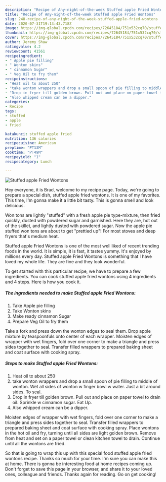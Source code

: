 ```yaml
---
description: "Recipe of Any-night-of-the-week Stuffed apple Fried Wontons"
title: "Recipe of Any-night-of-the-week Stuffed apple Fried Wontons"
slug: 248-recipe-of-any-night-of-the-week-stuffed-apple-fried-wontons
date: 2020-07-31T19:13:43.718Z
image: https://img-global.cpcdn.com/recipes/72645184/751x532cq70/stuffed-apple-fried-wontons-recipe-main-photo.jpg
thumbnail: https://img-global.cpcdn.com/recipes/72645184/751x532cq70/stuffed-apple-fried-wontons-recipe-main-photo.jpg
cover: https://img-global.cpcdn.com/recipes/72645184/751x532cq70/stuffed-apple-fried-wontons-recipe-main-photo.jpg
author: Jeremy Shaw
ratingvalue: 4.2
reviewcount: 41561
recipeingredient:
- " Apple pie filling"
- " Wonton skins"
- " cinnamon Sugar"
- " Veg Oil to fry them"
recipeinstructions:
- "Heat oil to about 250"
- "take wonton wrappers and drop a small spoon of pie filling to middle of wonton. Wet all sides of wonton w finger bowl w water. Just a bit around sides. To seal."
- "Drop in fryer till golden brown. Pull out and place on paper towel to drain oil. Sprinkle w cinnamon sugar. Eat Up."
- "Also whipped cream can be a dipper."
categories:
- Recipe
tags:
- stuffed
- apple
- fried

katakunci: stuffed apple fried 
nutrition: 136 calories
recipecuisine: American
preptime: "PT13M"
cooktime: "PT49M"
recipeyield: "1"
recipecategory: Lunch

---
```



![Stuffed apple Fried Wontons](https://img-global.cpcdn.com/recipes/72645184/751x532cq70/stuffed-apple-fried-wontons-recipe-main-photo.jpg)

Hey everyone, it is Brad, welcome to my recipe page. Today, we're going to prepare a special dish, stuffed apple fried wontons. It is one of my favorites. This time, I'm gonna make it a little bit tasty. This is gonna smell and look delicious.

Won tons are lightly &#34;stuffed&#34; with a fresh apple pie type-mixture, then fried quickly, dusted with powdered sugar and garnished. Here they are, hot out of the skillet, and lightly dusted with powdered sugar. Now the apple pie stuffed won tons are about to get &#34;prettied up&#34;! For most stoves and deep fryers that&#39;s medium heat.

Stuffed apple Fried Wontons is one of the most well liked of recent trending foods in the world. It is simple, it is fast, it tastes yummy. It's enjoyed by millions every day. Stuffed apple Fried Wontons is something that I have loved my whole life. They are fine and they look wonderful.


To get started with this particular recipe, we have to prepare a few ingredients. You can cook stuffed apple fried wontons using 4 ingredients and 4 steps. Here is how you cook it.

<!--inarticleads1-->

##### The ingredients needed to make Stuffed apple Fried Wontons:

1. Take  Apple pie filling
1. Take  Wonton skins
1. Make ready  cinnamon Sugar
1. Prepare  Veg Oil to fry them


Take a fork and press down the wonton edges to seal them. Drop apple mixture by teaspoonfuls onto center of each wrapper. Moisten edges of wrapper with wet fingers, fold over one corner to make a triangle and press sides together to seal. Transfer filled wrappers to prepared baking sheet and coat surface with cooking spray. 

<!--inarticleads2-->

##### Steps to make Stuffed apple Fried Wontons:

1. Heat oil to about 250
1. take wonton wrappers and drop a small spoon of pie filling to middle of wonton. Wet all sides of wonton w finger bowl w water. Just a bit around sides. To seal.
1. Drop in fryer till golden brown. Pull out and place on paper towel to drain oil. Sprinkle w cinnamon sugar. Eat Up.
1. Also whipped cream can be a dipper.


Moisten edges of wrapper with wet fingers, fold over one corner to make a triangle and press sides together to seal. Transfer filled wrappers to prepared baking sheet and coat surface with cooking spray. Place wontons in the hot oil and fry, turning until all sides are light golden brown. Remove from heat and set on a paper towel or clean kitchen towel to drain. Continue until all the wontons are fried. 

So that is going to wrap this up with this special food stuffed apple fried wontons recipe. Thanks so much for your time. I'm sure you can make this at home. There is gonna be interesting food at home recipes coming up. Don't forget to save this page in your browser, and share it to your loved ones, colleague and friends. Thanks again for reading. Go on get cooking!
